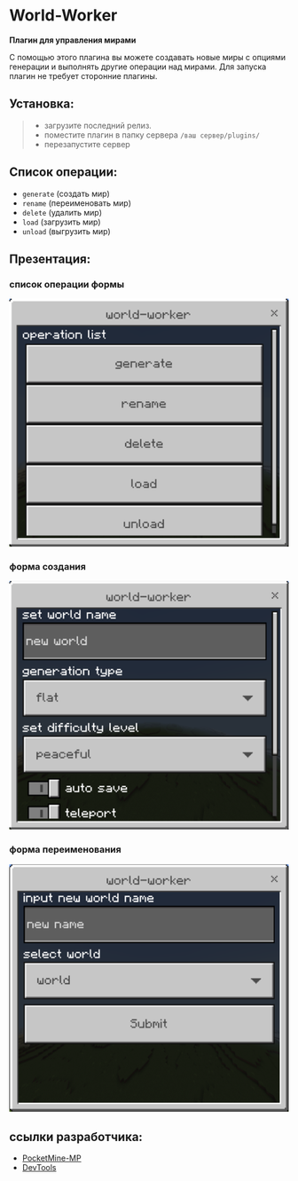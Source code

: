 # World-Worker
**Плагин для управления мирами**

С помощью этого плагина вы можете создавать новые миры с опциями генерации и выполнять другие операции над мирами. Для запуска плагин не требует сторонние плагины.

**Установка:**
-
> - загрузите последний релиз.
> - поместите плагин в папку сервера `/ваш сервер/plugins/`
> - перезапустите сервер

**Список операции:**
-
- `generate` (создать мир)
- `rename` (переименовать мир)
- `delete` (удалить мир)
- `load` (загрузить мир)
- `unload` (выгрузить мир)

**Презентация:**
-

### список операции формы
![создание нового мира](.github/resources/list.png)

### форма создания
![создание нового мира](.github/resources/generate.png)

### форма переименования
![создание нового мира](.github/resources/rename.png)


**ссылки разработчика:**
-
- [PocketMine-MP](https://github.com/pmmp/PocketMine-MP)
- [DevTools](https://github.com/pmmp/DevTools/)